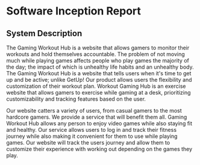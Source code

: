 # Software Inception Report  

## System Description
The Gaming Workout Hub is a website that allows gamers to monitor their workouts and hold themselves accountable. The problem of not moving much while playing games affects people who play games the majority of the day; the impact of which is unhealthy life habits and an unhealthy body. The Gaming Workout Hub is a website that tells users when it's time to get up and be active; unlike GetUp! Our product allows users the flexibility and customization of their workout plan. Workout Gaming Hub is an exercise website that allows gamers to exercise while gaming at a desk, prioritizing customizability and tracking features based on the user.

Our website catters a variety of users, from casual gamers to the most hardcore gamers. We provide a service that will benefit them all. Gaming Workout Hub allows any person to enjoy video games while also staying fit and healthy. Our service allows users to log in and track their fitness journey while also making it convenient for them to use while playing games. Our website will track the users journey and allow them to customize their experience with working out depending on the games they play.
